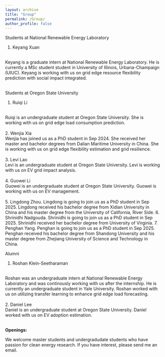 ```yaml
---
layout: archive
title: "Group"
permalink: /Group/
author_profile: false
---
```



Students at National Renewable Energy Laboratory 
1. Keyang Xuan
<br>
Keyang is a graduate intern at National Renewable Energy Laboratory. He is currently a MSc student student in University of Illinois, Urbana-Champaign (UIUC). Keyang is working with us on grid edge resource flexibility prediction with social impact integrated. 
<br>
<br>

Students at Oregon State University 
1. Ruiqi Li 
<br>
Ruiqi is an undergraduate student at Oregon State University. She is working with us on grid edge load consumption prediction. 
<br>
<br>
2. Wenjia Xia
<br>
Wenjia has joined us as a PhD student in Sep 2024. She received her master and bachelor degrees from Dalian Maritime University in China. She is working with us on grid edge flexibility estimation and grid resilience. 
<br>
<br>
3. Levi Lao
<br>
Levi is an undergraduate student at Oregon State University. Levi is working with us on EV grid impact analysis. 
<br>
<br>
4. Guowei Li
<br>
Guowei is an undergraduate student at Oregon State University. Guowei is working with us on EV management. 
<br>
<br>
5. Lingdong Zhou. Lingdong is going to join us as a PhD student in Sep 2025. Lingdong received his bachelor degree from Xidian University in China and his master degree from the University of California, River Side.
6. Shrinidhi Nadgouda. Shrinidhi is going to join us as a PhD student in Sep 2025. Shrinidhi received her bachelor degree from University of Virginia.
7. Penghan Yang. Penghan is going to join us as a PhD student in Sep 2025. Penghan received his bachelor degree from Shandong University and his master degree from Zhejiang University of Science and Technology in China.

Alumni
1. Roshan Klein-Seetharaman
<br>
Roshan was an undergraduate intern at National Renewable Energy Laboratory and was continously working with us after the internship.  He is currently an undergraduate student in Yale University. Roshan worked with us on utilizing transfer learning to enhance grid edge load forecasting. 
<br>
<br>
2. Daniel Lee
<br>
Daniel is an undergraduate student at Oregon State University. Daniel worked with us on EV adoption estimation. 
<br>
<br>

**Openings:**

<!-- We are looking for 2 self-motivated PhD students in the coming Fall 2025 with solid background of math and interests in deep learning to join our research group. If you are interested, please email me your CV and transcript, and apply <a href="https://gradschool.oregonstate.edu/admissions">here</a>.--> We welcome master students and undergradudate students who have passion for clean energy research. If you have interest, please send me an email.
